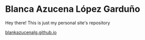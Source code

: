 # Blanca Azucena López Garduño

Hey there! This is just my personal site's repository

[blankazucenalg.github.io](http://blankazucenalg.github.com)